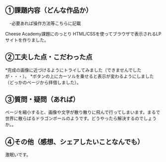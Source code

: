## ①課題内容（どんな作品か）
　-必要あれば操作方法等こちらに記載

Cheese Academy課題にのっとり
HTML/CSSを使ってブラウザで表示されるLPサイトを作りました。


## ②工夫した点・こだわった点
*完成の画像に近づけるようにトライしてみました（できませんでしたが・・・）。
*ボタンの上にカーソルを乗せると表示が変わるようにしました（どっかのページから拝借しました）。

## ③質問・疑問（あれば）
ページを縮小すると、画像や文字が散り散りに飛んで行ってしまいます。まるで世界に散らばるドラゴンボールのようです。どうやったら解決するのでしょうか。。

## ④その他（感想、シェアしたいことなんでも）
激眠いです。
